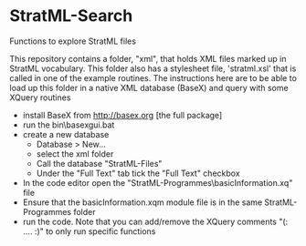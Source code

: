 # StratML-Search
Functions to explore StratML files



This repository contains a folder, "xml", that holds XML files marked up in StratML vocabulary.  This folder also has a stylesheet file, 'stratml.xsl' that is called in one of the example routines.  The instructions here are to be able to load up this folder in a native XML database (BaseX) and query with some XQuery routines



* install BaseX from http://basex.org [the full package]
* run the bin\basexgui.bat 
* create a  new database
  * Database > New... 
  * select the xml folder
  * Call the database "StratML-Files"
  * Under the "Full Text" tab tick the "Full Text" checkbox
* In the code editor open the "StratML-Programmes\basicInformation.xq" file
* Ensure that the basicInformation.xqm module file is in the same StratML-Programmes folder
* run the code.  Note that you can add/remove the XQuery comments "(:  ....  :)" to only run specific functions